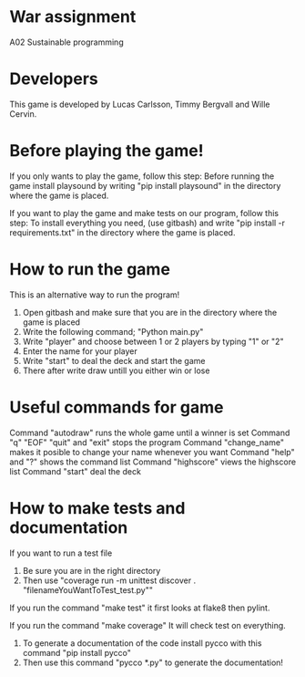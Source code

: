 # War assignment
A02 Sustainable programming

# Developers
This game is developed by Lucas Carlsson, Timmy Bergvall and Wille Cervin.

# Before playing the game!
If you only wants to play the game, follow this step:
Before running the game install playsound by writing "pip install playsound" in the directory where the game is placed.

If you want to play the game and make tests on our program, follow this step:
To install everything you need, (use gitbash) and write "pip install -r requirements.txt" in the directory where the game is placed.

# How to run the game
This is an alternative way to run the program!
1. Open gitbash and make sure that you are in the directory where the game is placed
2. Write the following command; "Python main.py"
3. Write "player" and choose between 1 or 2 players by typing "1" or "2"
4. Enter the name for your player
5. Write "start" to deal the deck and start the game
6. There after write draw untill you either win or lose

# Useful commands for game
Command "autodraw" runs the whole game until a winner is set
Command "q" "EOF" "quit" and "exit" stops the program
Command "change_name" makes it posible to change your name whenever you want
Command "help" and "?" shows the command list
Command "highscore" views the highscore list
Command "start" deal the deck

# How to make tests and documentation
If you want to run a test file 
1. Be sure you are in the right directory 
2. Then use "coverage run -m unittest discover . "filenameYouWantToTest_test.py""

If you run the command "make test" it first looks at flake8 then pylint.

If you run the command "make coverage" It will check test on everything.

1. To generate a documentation of the code install pycco with this command "pip install pycco"
2. Then use this command "pycco *.py" to generate the documentation!
